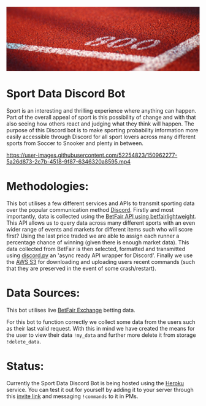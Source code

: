 ![Banner Image](documentation_sources/banner.png)

# Sport Data Discord Bot

Sport is an interesting and thrilling experience where anything can happen. Part of the overall appeal of sport is this possibility of change and with that also seeing how others react and judging what they think will happen. The purpose of this Discord bot is to make sporting probability information more easily accessible through Discord for all sport lovers across many different sports from Soccer to Snooker and plenty in between.

https://user-images.githubusercontent.com/52254823/150962277-5a26d873-2c7b-4518-9f87-6346320a8595.mp4

# Methodologies: 

This bot utilises a few different services and APIs to transmit sporting data over the popular communication method [Discord](https://discord.com/). Firstly and most importantly, data is collected using the [BetFair API using betfairlightweight](https://docs.developer.betfair.com/display/1smk3cen4v3lu3yomq5qye0ni/Betting+API). This API allows us to query data across many different sports with an even wider range of events and markets for different items such who will score first? Using the last price traded we are able to assign each runner a percentage chance of winning (given there is enough market data). This data collected from BetFair is then selected, formatted and transmitted using [discord.py](https://discordpy.readthedocs.io/en/latest/index.html) an 'async ready API wrapper for Discord'. Finally we use the [AWS S3](https://aws.amazon.com/s3/) for downloading and uploading users recent commands (such that they are preserved in the event of some crash/restart).

# Data Sources: 

This bot utilises live [BetFair Exchange](https://www.betfair.com.au/exchange/plus/) betting data.

For this bot to function correctly we collect some data from the users such as their last valid request. With this in mind we have created the means for the user to view their data `!my_data` and further more delete it from storage `!delete_data`.

# Status:

Currently the Sport Data Discord Bot is being hosted using the [Heroku](https://www.heroku.com/) service. You can test it out for yourself by adding it to your server through this [invite link](https://discord.com/api/oauth2/authorize?client_id=877412844398837800&permissions=0&scope=bot) and messaging `!commands` to it in PMs.

